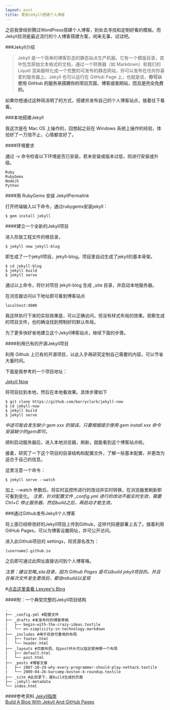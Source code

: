 ```yaml
---
layout: post
title: 使用Jekyll搭建个人博客
---
```


之前我曾经折腾过WordPress搭建个人博客，到处去寻找和定制好看的模板。而Jekyll目测是最近流行的个人博客搭建方案，闲来无事，试试吧。

###Jekyll介绍

>Jekyll 是一个简单的博客形态的静态站点生产机器。它有一个模版目录，其中包含原始文本格式的文档，通过一个转换器（如 Markdown）和我们的 Liquid 渲染器转化成一个完整的可发布的静态网站，你可以发布在任何你喜爱的服务器上。Jekyll 也可以运行在 GitHub Page 上，也就是说，<b>你可以使用 GitHub 的服务来搭建你的项目页面、博客或者网站，而且是完全免费的。</b>

如果你想通过这种简洁明了的方式，搭建并发布自己的个人博客站点，接着往下看看。


###本地搭建Jekyll

我这次是在 Mac OS 上操作的，回想起之前在 Windows 系统上操作的经验，体验好了一万倍不止，心情都变好了。

####环境要求

通过 -v 命令检查以下环境是否已安装，若未安装或版本过低，则进行安装或升级。
   
    Ruby
    RubyGems
    NodeJS
    Python


####用 RubyGems 安装 JekyllPermalink

打开终端输入以下命令，通过rubygems安装jekyll：

    $ gem install jekyll


####建立一个全新的Jekyll项目

进入存放工程文件的根目录，

    $ jekyll new jekyll-blog

即生成了一个jekyll项目，jekyll-blog。项目里自动生成了jekyll的基本骨架。

    $ cd jekyll-blog
    $ jekyll build
    $ jekyll serve

通过以上命令，将针对项目 jekyll-blog 生成 _site 目录，并启动本地服务器。

在浏览器访问以下地址即可看到博客站点

    localhost:4000


我这样执行下来的实际效果是，可以正确访问，但没有样式布局的效果。观察生成的项目文件，也的确没找到预制好的默认布局。

为了更多快好省地建立这个Jekyll博客站点，继续下面的步骤。


####利用已有的开源Jekyll项目

利用 Github 上已有的开源项目，以此入手再研究定制自己需要的内容，可以节省大量时间。

下面是我参考的一个项目地址：

[Jekyll Now](https://github.com/barryclark/jekyll-now)

将项目拉到本地，然后在本地看效果。具体步骤如下

    $ git clone https://github.com/barryclark/jekyll-now
    $ cd jekyll-now
    $ jekyll build
    $ jekyll serve

<i>中途可能会发生缺少 gem xxx 的错误，只要根据提示使用 gem install xxx 命令安装缺少的gem即可。</i>

顺利启动服务器后，进入本地浏览器，刷新，就能看到这个博客站点啦。

接着，研究了一下这个项目的目录结构和配置文件，了解一些基本配置，并更改为适合于自己的信息。

这里注意一个命令：

    $ jekyll serve --watch

加上 --watch 参数后，将实时监控所进行的改动并实时转换，在浏览器里刷新即可看到变化。
<i>注意，针对配置文件 _config.yml 进行的改动不能实时生效，需要 Ctrl+C 停止服务器，然后build之后，再启动才能生效。</i>


###通过Github发布Jekyll个人博客

将上面已经修改好的Jekyll项目上传到Github，这样代码便部署上去了。接着利用GitHub Pages，可以为博客设置网址，并可公开访问。

进入此Github项目的 settings，将资源名改为：
    
    [username].github.io

之后即可通过此网址直接访问到个人博客咯。

<i>注意：建议忽略_site目录，因为 Github Pages 是可以build jekyll项目的。并且在每次文件发生更改后，都会rebuild以呈现</i>


#[点击这里查看 Lexyee's Blog](lexyee.github.io)





####附：一个典型完整的Jekyll项目结构

    .
    ├── _config.yml #配置文件
    ├── _drafts #未发布时的博客草稿
    |   ├── begin-with-the-crazy-ideas.textile
    |   └── on-simplicity-in-technology.markdown
    ├── _includes #用于存放可重用的布局
    |   ├── footer.html
    |   └── header.html
    ├── _layouts #页面布局，在post开头可以指定使用哪一个布局
    |   ├── default.html
    |   └── post.html
    ├── _posts #博客文章
    |   ├── 2007-10-29-why-every-programmer-should-play-nethack.textile
    |   └── 2009-04-26-barcamp-boston-4-roundup.textile
    ├── _site #此目录下，是build生成的页面
    ├── .jekyll-metadata
    └── index.html    


####参考资料
[Jekyll指南](https://jekyllrb.com)  
[Build A Blog With Jekyll And GitHub Pages](https://www.smashingmagazine.com/2014/08/build-blog-jekyll-github-pages/)


